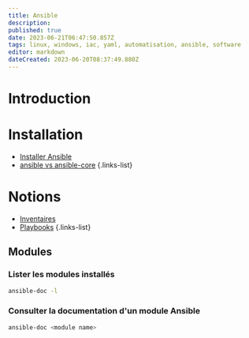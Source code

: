 ```yaml
---
title: Ansible
description: 
published: true
date: 2023-06-21T06:47:50.857Z
tags: linux, windows, iac, yaml, automatisation, ansible, software
editor: markdown
dateCreated: 2023-06-20T08:37:49.880Z
---
```


# Introduction


# Installation
-   [Installer Ansible](/ansible/install)
-   [ansible vs ansible-core](/ansible/ansible-vs-ansible-core)
{.links-list}

# Notions
- [Inventaires](/ansible/inventory)
- [Playbooks](/ansible/playbook)
{.links-list}

## Modules
### Lister les modules installés
```bash
ansible-doc -l
```
### Consulter la documentation d'un module Ansible
```bash
ansible-doc <module name>
```

